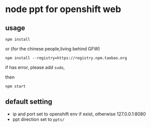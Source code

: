 # node ppt for openshift web 
## usage

```shell
npm install
```

or (for the chinese people,living behind GFW)

```shell
npm install --registry=https://registry.npm.taobao.org
```
if has error, please add `sudo`,

then

```shell
npm start
```

## default setting
- ip and port set to openshift env if exist, otherwise 127.0.0.1:8080
- ppt direction set to `ppts/`
